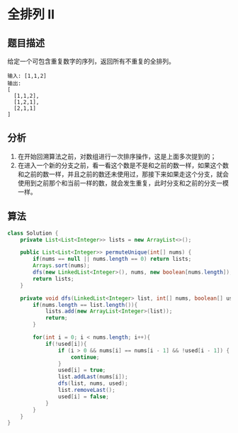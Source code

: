 # 全排列 II

## 题目描述

给定一个可包含重复数字的序列，返回所有不重复的全排列。

```
输入: [1,1,2]
输出:
[
  [1,1,2],
  [1,2,1],
  [2,1,1]
]
```

## 分析

1. 在开始回溯算法之前，对数组进行一次排序操作，这是上面多次提到的；
2. 在进入一个新的分支之前，看一看这个数是不是和之前的数一样，如果这个数和之前的数一样，并且之前的数还未使用过，那接下来如果走这个分支，就会使用到之前那个和当前一样的数，就会发生重复，此时分支和之前的分支一模一样。

## 算法

```java
class Solution {
    private List<List<Integer>> lists = new ArrayList<>();

    public List<List<Integer>> permuteUnique(int[] nums) {
        if(nums == null || nums.length == 0) return lists;
        Arrays.sort(nums);
        dfs(new LinkedList<Integer>(), nums, new boolean[nums.length]);
        return lists;
    }

    private void dfs(LinkedList<Integer> list, int[] nums, boolean[] used){
        if(nums.length == list.length()){
            lists.add(new ArrayList<Integer>(list));
            return;
        }

        for(int i = 0; i < nums.length; i++){
            if(!used[i]){
                if (i > 0 && nums[i] == nums[i - 1] && !used[i - 1]) {
                    continue;
                }
                used[i] = true;
                list.addLast(nums[i]);
                dfs(list, nums, used);
                list.removeLast();
                used[i] = false;
            }
        }
    }
}
```
